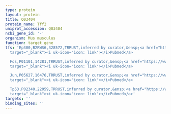 ```yaml
---
type: protein
layout: protein
title: Q03404
protein_name: Tff2
uniprot_accession: Q03404
ncbi_gene_id: '-'
organism: Mus musculus
function: target gene
tfs: 'Ep300,B2RWS6,328572,TRRUST,inferred by curator,&ensp;<a href="https://www.ncbi.nlm.nih.gov/pubmed/?term=19541923%5Buid%5D"
  target="_blank"><i uk-icon="icon: link"></i>Pubmed</a>

  Fos,P01101,14281,TRRUST,inferred by curator,&ensp;<a href="https://www.ncbi.nlm.nih.gov/pubmed/?term=19541923%5Buid%5D"
  target="_blank"><i uk-icon="icon: link"></i>Pubmed</a>

  Jun,P05627,16476,TRRUST,inferred by curator,&ensp;<a href="https://www.ncbi.nlm.nih.gov/pubmed/?term=19541923%5Buid%5D"
  target="_blank"><i uk-icon="icon: link"></i>Pubmed</a>

  Tp53,P02340,22059,TRRUST,inferred by curator,&ensp;<a href="https://www.ncbi.nlm.nih.gov/pubmed/?term=19541923%5Buid%5D"
  target="_blank"><i uk-icon="icon: link"></i>Pubmed</a>'
targets: ''
binding_sites: ''
---
```

